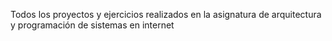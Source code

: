 Todos los proyectos y ejercicios realizados en la asignatura de arquitectura y programación de sistemas en internet